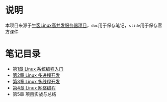 # 说明

本项目来源于[牛客Linux高并发服务器项目](https://www.nowcoder.com/courses/cover/live/504)，`doc`用于保存笔记，`slide`用于保存官方课件

# 笔记目录

- [第1章 Linux 系统编程入门](doc/01Linux系统编程入门.md)
- [第2章 Linux 多进程开发](doc/02Linux多进程开发.md)
- [第3章 Linux 多线程开发](./doc/03Linux多线程开发.md)
- [第4章 Linux 网络编程](./doc/04Linux网络编程.md)
- 第5章 项目实战与总结

